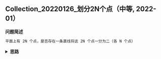 ## Collection_20220126_划分2N个点（中等, 2022-01）
<!--
{
    "category": ["数学"],
    "source": "Collection",
    "level": "中等",
    "number": "20220126",
    "name": "划分2N个点",
    "company": []
}
-->

<summary><b>问题简述</b></summary>

```txt
平面上有 2N 个点，是否存在一条直线将这 2N 个点一分为二（各 N 个点）
```

<!-- 
<details><summary><b>详细描述</b></summary>

```txt
```

</details>
-->


<!-- <div align="center"><img src="../../../_assets/xxx.png" height="300" /></div> -->

<details><summary><b>思路</b></summary>

> [是否一点存在直线能把平面上给定的2n个点分成两部分，每部分n个点？ - 知乎](https://www.zhihu.com/question/25071189)

```txt
- 考虑将这 2N 个点两两相连得到 m 条直线（可能存在重叠），其斜率分别为 k_1, .., k_m；
- 因为 m 是有限的，则必然存在与这 m 条直线斜率不同的直线，
- 取这条直线的垂线，则这条垂线与这 m 条直线都不垂直；
- 把这条直线从这 2N 个点的一侧平移到另一侧，得到 2N 个交点，
- 则显然存在一条平行于平移方向的直线将这 2N 个交点分成两部分，而这条直线也将这 2N 个点划分成了数量相等的两部分。
```

</details>
